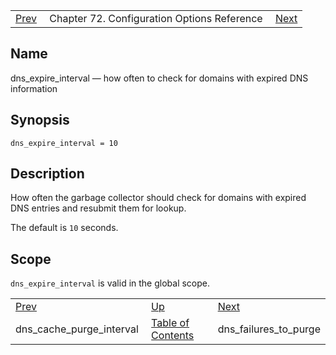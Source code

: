 |     |     |     |
| --- | --- | --- |
| [Prev](conf.ref.dns_cache_purge_interval)  | Chapter 72. Configuration Options Reference |  [Next](conf.ref.dns_failures_to_purge) |

<a name="conf.ref.dns_expire_interval"></a>
## Name

dns_expire_interval — how often to check for domains with expired DNS information

## Synopsis

`dns_expire_interval = 10`

<a name="idp24383744"></a>
## Description

How often the garbage collector should check for domains with expired DNS entries and resubmit them for lookup.

The default is `10` seconds.

<a name="idp24386544"></a>
## Scope

`dns_expire_interval` is valid in the global scope.

|     |     |     |
| --- | --- | --- |
| [Prev](conf.ref.dns_cache_purge_interval)  | [Up](config.options.ref) |  [Next](conf.ref.dns_failures_to_purge) |
| dns_cache_purge_interval  | [Table of Contents](index) |  dns_failures_to_purge |

